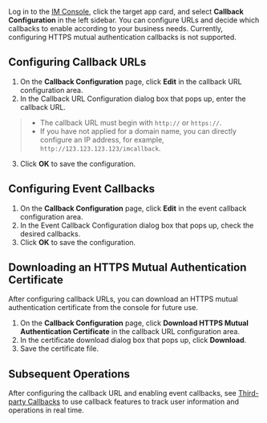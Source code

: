 Log in to the [IM Console](https://console.cloud.tencent.com/im), click the target app card, and select **Callback Configuration** in the left sidebar. You can configure URLs and decide which callbacks to enable according to your business needs.
Currently, configuring HTTPS mutual authentication callbacks is not supported.

## Configuring Callback URLs

1. On the **Callback Configuration** page, click **Edit** in the callback URL configuration area.
2. In the Callback URL Configuration dialog box that pops up, enter the callback URL.
 >
 >- The callback URL must begin with `http://` or `https://`.
 >- If you have not applied for a domain name, you can directly configure an IP address, for example, `http://123.123.123.123/imcallback`.
 >
3. Click **OK** to save the configuration.

## Configuring Event Callbacks
1. On the **Callback Configuration** page, click **Edit** in the event callback configuration area.
2. In the Event Callback Configuration dialog box that pops up, check the desired callbacks.
3. Click **OK** to save the configuration.

## Downloading an HTTPS Mutual Authentication Certificate
After configuring callback URLs, you can download an HTTPS mutual authentication certificate from the console for future use.

1. On the **Callback Configuration** page, click **Download HTTPS Mutual Authentication Certificate** in the callback URL configuration area.
2. In the certificate download dialog box that pops up, click **Download**.
3. Save the certificate file.


## Subsequent Operations
After configuring the callback URL and enabling event callbacks, see [Third-party Callbacks](https://intl.cloud.tencent.com/document/product/1047/34354) to use callback features to track user information and operations in real time.
